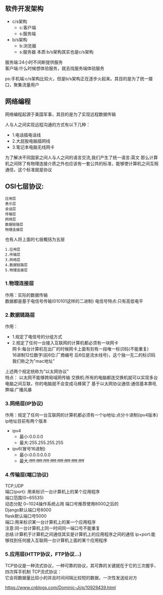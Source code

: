 ## 软件开发架构
* c/s架构
    * c:客户端
    * s:服务端
* b/s架构
    * b:浏览器
    * s:服务器
    本质:b/s架构其实也是c/s架构  
    
服务端:24小时不间断提供服务  
客户端:什么时候想体验服务，就去找服务端体验服务

ps:手机端:c/s架构比较火，但是b/s架构正在逐步火起来。其目的是为了统一接口，聚集流量用户

## 网络编程
网络编程起源于美国军事，其目的是为了实现远程数据传输

人与人之间实现远程沟通的方式有以下几种：
* 1.电话插电话线
* 2.大屁股电脑插网线
* 3.笔记本电脑无线网卡

为了解决不同国家之间人与人之间的语言交流,我们产生了统一语言:英文
那么计算机之间除了有物理连接介质之外也应该有一套公共的标准，能够使计算机之间互相通信，这个标准就是协议

## OSI七层协议:
    应用层
    表示层
    会话层
    传输层
    网络层
    数据链路层
    物理连接层

也有人将上面的七层概括为五层

    1.应用层
    2.传输层
    3.网络层
    4.数据链路层
    5.物理连接层

### 1.物理连接层
作用：实际的数据传输  
数据都是基于电信号传输(010101这样的二进制)
电信号特点:只有高低电平

### 2.数据链路层
作用：
   * 1.规定了电信号的分组方式
   * 2.规定了任何一台接入互联网的计算机都必须有一块网卡  
网卡:每台计算机在出厂的时候网卡上面有刻有一段唯一标识码(不能重复)  
16进制12位数字(前6位:厂商编号 后6位是流水线号)，这个独一无二的标识码我们称之为"mac地址"  

上述两个规定统称为"以太网协议"  
特点： 
以太网不能够跨局域网传输
交换机:所有的电脑都连交换机就可以实现多台电脑之间互联，你的电脑就不会变成马蜂窝了
基于以太网协议通信:通信基本靠吼
弊端:广播风暴


### 3.网络层(IP协议)
作用：规定了任何一台互联网的计算机都必须有一个ip地址:点分十进制(ipv4版本)  
ip地址目前有两个版本
* ipv4
   * 最小:0.0.0.0
   * 最大:255.255.255.255
* ipv6(冒号16进制)
   * 最小:0.0.0.0.0.0
   * 最大:ffff:ffff:ffff:ffff:ffff:ffff:ffff:ffff

### 4.传输层(端口协议)
TCP,UDP  
端口(port): 用来标识一台计算机上的某个应用程序  
端口范围(0~65535)  
动态分配
0~1024操作系统占用 
端口号推荐使用8000之后的  
Django默认端口号8000  
flask默认端口号5000  
端口:用来标识某一台计算机上的某一个应用程序  
注意:同一台计算机上同一时间同一端口号不能重复  
总结:计算机于计算机之间通信其实是计算机上的应用程序之间的通信
ip+port:能够找到任何接入互联网一台计算机上面的某个应用程序

### 5.应用层(HTTP协议，FTP协议...)
TCP协议是一种流式协议，一种可靠的协议，其可靠的关键就在于它的三次握手、四次挥手机制
TCP流式协议：  
它会将数据量比较小的并且时间间隔比较短的数据，一次性发送给对方


https://www.cnblogs.com/Dominic-Ji/p/10929439.html
